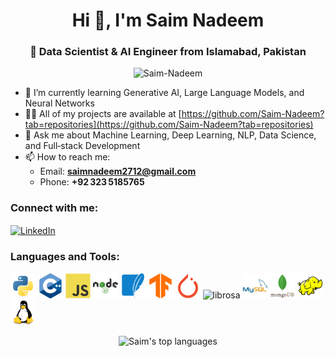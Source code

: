 <h1 align="center">Hi 👋, I'm Saim Nadeem</h1>
<h3 align="center">🌟 Data Scientist & AI Engineer from Islamabad, Pakistan</h3>

<p align="center">
  <img src="https://komarev.com/ghpvc/?username=Saim-Nadeem&label=Profile%20views&color=0e75b6&style=flat" alt="Saim-Nadeem" />
</p>

- 🌱 I’m currently learning Generative AI, Large Language Models, and Neural Networks  
- 👨‍💻 All of my projects are available at [https://github.com/Saim-Nadeem?tab=repositories](https://github.com/Saim-Nadeem?tab=repositories)  
- 💬 Ask me about Machine Learning, Deep Learning, NLP, Data Science, and Full‑stack Development  
- 📫 How to reach me:  
  - Email: **saimnadeem2712@gmail.com**  
  - Phone: **+92 323 5185765**

<h3 align="left">Connect with me:</h3>
<p align="left">
<a href="https://www.linkedin.com/in/saimnadeem" target="_blank">
  <img align="center" src="https://raw.githubusercontent.com/rahuldkjain/github-profile-readme-generator/master/src/images/icons/Social/linked-in-alt.svg" alt="LinkedIn" height="30" width="40" />
</a>
</p>

<h3 align="left">Languages and Tools:</h3>
<p align="left">
  <img src="https://raw.githubusercontent.com/devicons/devicon/master/icons/python/python-original.svg" alt="python" width="40" height="40"/>
  <img src="https://raw.githubusercontent.com/devicons/devicon/master/icons/cplusplus/cplusplus-original.svg" alt="cplusplus" width="40" height="40"/>
  <img src="https://raw.githubusercontent.com/devicons/devicon/master/icons/javascript/javascript-original.svg" alt="javascript" width="40" height="40"/>
  <img src="https://raw.githubusercontent.com/devicons/devicon/master/icons/nodejs/nodejs-original-wordmark.svg" alt="nodejs" width="40" height="40"/>
  <img src="https://raw.githubusercontent.com/devicons/devicon/master/icons/sqlite/sqlite-plain.svg" alt="sql" width="40" height="40"/>
  <img src="https://raw.githubusercontent.com/devicons/devicon/master/icons/tensorflow/tensorflow-original.svg" alt="tensorflow" width="40" height="40"/>
  <img src="https://raw.githubusercontent.com/devicons/devicon/master/icons/pytorch/pytorch-original.svg" alt="pytorch" width="40" height="40"/>
  <img src="https://raw.githubusercontent.com/devicons/devicon/master/icons/librosa/librosa-original.svg" alt="librosa" width="40" height="40"/>
  <img src="https://raw.githubusercontent.com/devicons/devicon/master/icons/mysql/mysql-original-wordmark.svg" alt="mysql" width="40" height="40"/>
  <img src="https://raw.githubusercontent.com/devicons/devicon/master/icons/mongodb/mongodb-original-wordmark.svg" alt="mongodb" width="40" height="40"/>
  <img src="https://raw.githubusercontent.com/devicons/devicon/master/icons/hadoop/hadoop-original.svg" alt="hadoop" width="40" height="40"/>
  <img src="https://raw.githubusercontent.com/devicons/devicon/master/icons/linux/linux-original.svg" alt="linux" width="40" height="40"/>
</p>

<p align="center">
  <img src="https://github-readme-stats.vercel.app/api/top-langs?username=Saim-Nadeem&show_icons=true&locale=en&layout=compact" alt="Saim's top languages"/>
</p>

